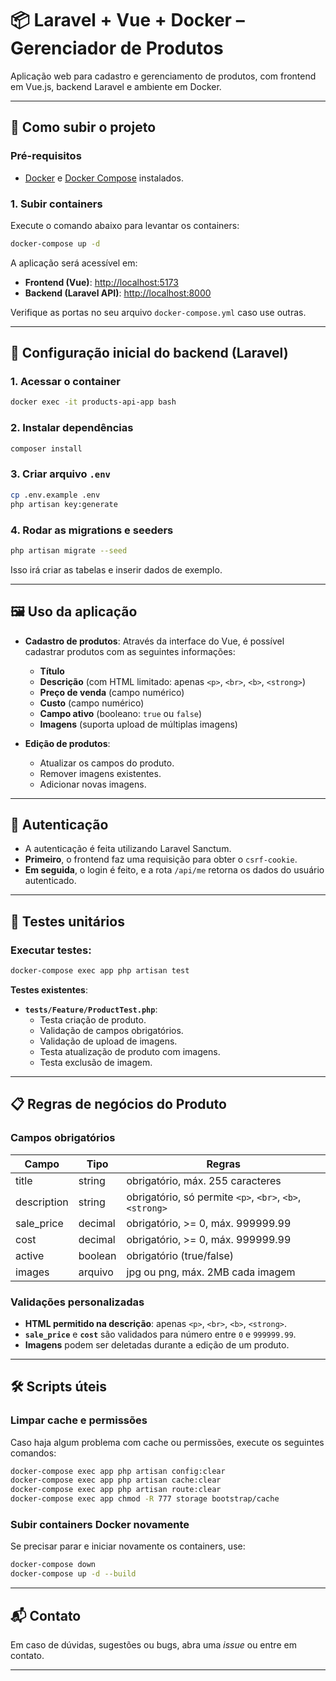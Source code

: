 
# 📦 Laravel + Vue + Docker – Gerenciador de Produtos

Aplicação web para cadastro e gerenciamento de produtos, com frontend em Vue.js, backend Laravel e ambiente em Docker.

---

## 🚀 Como subir o projeto

### Pré-requisitos

- [Docker](https://www.docker.com/) e [Docker Compose](https://docs.docker.com/compose/) instalados.

### 1. Subir containers

Execute o comando abaixo para levantar os containers:

```bash
docker-compose up -d
```

A aplicação será acessível em:

- **Frontend (Vue)**: [http://localhost:5173](http://localhost:5173)
- **Backend (Laravel API)**: [http://localhost:8000](http://localhost:8000)

Verifique as portas no seu arquivo `docker-compose.yml` caso use outras.

---

## 🧱 Configuração inicial do backend (Laravel)

### 1. Acessar o container

```bash
docker exec -it products-api-app bash
```

### 2. Instalar dependências

```bash
composer install
```

### 3. Criar arquivo `.env`

```bash
cp .env.example .env
php artisan key:generate
```

### 4. Rodar as migrations e seeders

```bash
php artisan migrate --seed
```

Isso irá criar as tabelas e inserir dados de exemplo.

---

## 🖼️ Uso da aplicação

- **Cadastro de produtos**: Através da interface do Vue, é possível cadastrar produtos com as seguintes informações:
  - **Título**
  - **Descrição** (com HTML limitado: apenas `<p>`, `<br>`, `<b>`, `<strong>`)
  - **Preço de venda** (campo numérico)
  - **Custo** (campo numérico)
  - **Campo ativo** (booleano: `true` ou `false`)
  - **Imagens** (suporta upload de múltiplas imagens)

- **Edição de produtos**:
  - Atualizar os campos do produto.
  - Remover imagens existentes.
  - Adicionar novas imagens.

---

## 🔐 Autenticação

- A autenticação é feita utilizando Laravel Sanctum.
- **Primeiro**, o frontend faz uma requisição para obter o `csrf-cookie`.
- **Em seguida**, o login é feito, e a rota `/api/me` retorna os dados do usuário autenticado.

---

## 🧪 Testes unitários

### Executar testes:

```bash
docker-compose exec app php artisan test
```

**Testes existentes**:

- **`tests/Feature/ProductTest.php`**:
  - Testa criação de produto.
  - Validação de campos obrigatórios.
  - Validação de upload de imagens.
  - Testa atualização de produto com imagens.
  - Testa exclusão de imagem.

---

## 📋 Regras de negócios do Produto

### Campos obrigatórios

| Campo        | Tipo     | Regras                                             |
|--------------|----------|----------------------------------------------------|
| title        | string   | obrigatório, máx. 255 caracteres                   |
| description  | string   | obrigatório, só permite `<p>`, `<br>`, `<b>`, `<strong>` |
| sale_price   | decimal  | obrigatório, >= 0, máx. 999999.99                  |
| cost         | decimal  | obrigatório, >= 0, máx. 999999.99                  |
| active       | boolean  | obrigatório (true/false)                           |
| images       | arquivo  | jpg ou png, máx. 2MB cada imagem                   |

### Validações personalizadas

- **HTML permitido na descrição**: apenas `<p>`, `<br>`, `<b>`, `<strong>`.
- **`sale_price`** e **`cost`** são validados para número entre `0` e `999999.99`.
- **Imagens** podem ser deletadas durante a edição de um produto.

---

## 🛠️ Scripts úteis

### Limpar cache e permissões

Caso haja algum problema com cache ou permissões, execute os seguintes comandos:

```bash
docker-compose exec app php artisan config:clear
docker-compose exec app php artisan cache:clear
docker-compose exec app php artisan route:clear
docker-compose exec app chmod -R 777 storage bootstrap/cache
```

### Subir containers Docker novamente

Se precisar parar e iniciar novamente os containers, use:

```bash
docker-compose down
docker-compose up -d --build
```

---

## 📬 Contato

Em caso de dúvidas, sugestões ou bugs, abra uma *issue* ou entre em contato.

---
